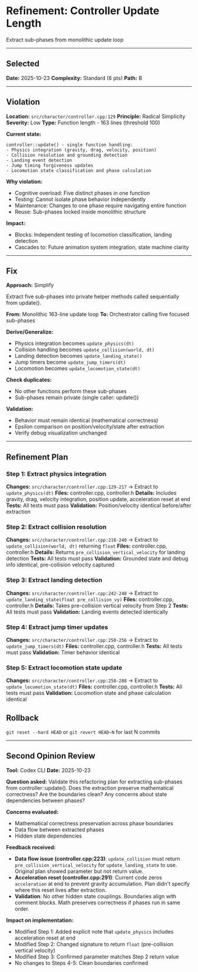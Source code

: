 # Refinement: Controller Update Length

Extract sub-phases from monolithic update loop

---

<!-- BEGIN: SELECT/SELECTED -->
## Selected

**Date:** 2025-10-23
**Complexity:** Standard (6 pts)
**Path:** B
<!-- END: SELECT/SELECTED -->

---

<!-- BEGIN: SELECT/VIOLATION -->
## Violation

**Location:** `src/character/controller.cpp:129`
**Principle:** Radical Simplicity
**Severity:** Low
**Type:** Function length - 163 lines (threshold 100)

**Current state:**
```
controller::update() - single function handling:
- Physics integration (gravity, drag, velocity, position)
- Collision resolution and grounding detection
- Landing event detection
- Jump timing forgiveness updates
- Locomotion state classification and phase calculation
```

**Why violation:**
- Cognitive overload: Five distinct phases in one function
- Testing: Cannot isolate phase behavior independently
- Maintenance: Changes to one phase require navigating entire function
- Reuse: Sub-phases locked inside monolithic structure

**Impact:**
- Blocks: Independent testing of locomotion classification, landing detection
- Cascades to: Future animation system integration, state machine clarity
<!-- END: SELECT/VIOLATION -->

---

<!-- BEGIN: SELECT/FIX -->
## Fix

**Approach:** Simplify

Extract five sub-phases into private helper methods called sequentially from update().

**From:** Monolithic 163-line update loop
**To:** Orchestrator calling five focused sub-phases

**Derive/Generalize:**
- Physics integration becomes `update_physics(dt)`
- Collision handling becomes `update_collision(world, dt)`
- Landing detection becomes `update_landing_state()`
- Jump timers become `update_jump_timers(dt)`
- Locomotion becomes `update_locomotion_state(dt)`

**Check duplicates:**
- No other functions perform these sub-phases
- Sub-phases remain private (single caller: update())

**Validation:**
- Behavior must remain identical (mathematical correctness)
- Epsilon comparison on position/velocity/state after extraction
- Verify debug visualization unchanged
<!-- END: SELECT/FIX -->

---

<!-- BEGIN: REFINE/PLAN -->
## Refinement Plan

### Step 1: Extract physics integration
**Changes:** `src/character/controller.cpp:129-217` → Extract to `update_physics(dt)`
**Files:** controller.cpp, controller.h
**Details:** Includes gravity, drag, velocity integration, position update, acceleration reset at end
**Tests:** All tests must pass
**Validation:** Position/velocity identical before/after extraction

### Step 2: Extract collision resolution
**Changes:** `src/character/controller.cpp:218-240` → Extract to `update_collision(world, dt)` returning `float`
**Files:** controller.cpp, controller.h
**Details:** Returns `pre_collision_vertical_velocity` for landing detection
**Tests:** All tests must pass
**Validation:** Grounded state and debug info identical, pre-collision velocity captured

### Step 3: Extract landing detection
**Changes:** `src/character/controller.cpp:242-248` → Extract to `update_landing_state(float pre_collision_vy)`
**Files:** controller.cpp, controller.h
**Details:** Takes pre-collision vertical velocity from Step 2
**Tests:** All tests must pass
**Validation:** Landing events detected identically

### Step 4: Extract jump timer updates
**Changes:** `src/character/controller.cpp:250-256` → Extract to `update_jump_timers(dt)`
**Files:** controller.cpp, controller.h
**Tests:** All tests must pass
**Validation:** Timer behavior identical

### Step 5: Extract locomotion state update
**Changes:** `src/character/controller.cpp:258-288` → Extract to `update_locomotion_state(dt)`
**Files:** controller.cpp, controller.h
**Tests:** All tests must pass
**Validation:** Locomotion state and phase calculation identical

## Rollback
`git reset --hard HEAD` or `git revert HEAD~N` for last N commits
<!-- END: REFINE/PLAN -->

---

<!-- BEGIN: REFINE/REVIEW -->
## Second Opinion Review

**Tool:** Codex CLI
**Date:** 2025-10-23

**Question asked:**
Validate this refactoring plan for extracting sub-phases from controller::update(). Does the extraction preserve mathematical correctness? Are the boundaries clean? Any concerns about state dependencies between phases?

**Concerns evaluated:**
- Mathematical correctness preservation across phase boundaries
- Data flow between extracted phases
- Hidden state dependencies

**Feedback received:**
- **Data flow issue (controller.cpp:223)**: `update_collision` must return `pre_collision_vertical_velocity` for `update_landing_state` to use. Original plan showed parameter but not return value.
- **Acceleration reset (controller.cpp:291)**: Current code zeros `acceleration` at end to prevent gravity accumulation. Plan didn't specify where this reset lives after extraction.
- **Validation**: No other hidden state couplings. Boundaries align with comment blocks. Math preserves correctness if phases run in same order.

**Impact on implementation:**
- Modified Step 1: Added explicit note that `update_physics` includes acceleration reset at end
- Modified Step 2: Changed signature to return `float` (pre-collision vertical velocity)
- Modified Step 3: Confirmed parameter matches Step 2 return value
- No changes to Steps 4-5: Clean boundaries confirmed
<!-- END: REFINE/REVIEW -->
